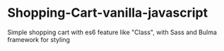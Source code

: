 # Shopping-Cart-vanilla-javascript
Simple shopping cart with es6 feature like "Class",
with Sass and Bulma framework for styling
